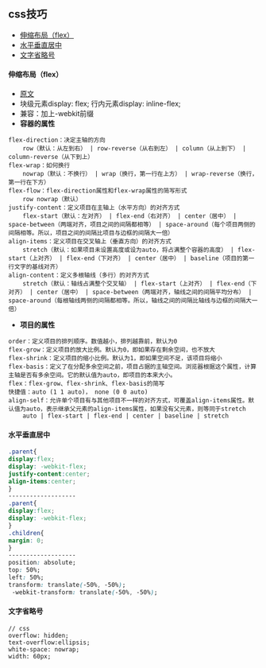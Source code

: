 ## css技巧

* [伸缩布局（flex）](#伸缩布局（flex）)
* [水平垂直居中](#水平垂直居中)
* [文字省略号](#文字省略号)

#### 伸缩布局（flex）
* [原文](http://www.ruanyifeng.com/blog/2015/07/flex-grammar.html)
* 块级元素display: flex; 行内元素display: inline-flex;
* 兼容：加上-webkit前缀
* **容器的属性**
```
flex-direction：决定主轴的方向
    row（默认：从左到右） | row-reverse（从右到左） | column（从上到下） | column-reverse（从下到上）
flex-wrap：如何换行
    nowrap（默认：不换行） | wrap（换行，第一行在上方） | wrap-reverse（换行，第一行在下方）
flex-flow：flex-direction属性和flex-wrap属性的简写形式
    row nowrap（默认）
justify-content：定义项目在主轴上（水平方向）的对齐方式
    flex-start（默认：左对齐） | flex-end（右对齐） | center（居中） | space-between（两端对齐，项目之间的间隔都相等） | space-around（每个项目两侧的间隔相等。所以，项目之间的间隔比项目与边框的间隔大一倍）
align-items：定义项目在交叉轴上（垂直方向）的对齐方式
    stretch（默认：如果项目未设置高度或设为auto，将占满整个容器的高度） | flex-start（上对齐） | flex-end（下对齐） | center（居中） | baseline（项目的第一行文字的基线对齐）
align-content：定义多根轴线（多行）的对齐方式
    stretch（默认：轴线占满整个交叉轴） | flex-start（上对齐） | flex-end（下对齐） | center（居中） | space-between（两端对齐，轴线之间的间隔平均分布） | space-around（每根轴线两侧的间隔都相等。所以，轴线之间的间隔比轴线与边框的间隔大一倍）
```
* **项目的属性**
```
order：定义项目的排列顺序。数值越小，排列越靠前，默认为0
flex-grow：定义项目的放大比例。默认为0，即如果存在剩余空间，也不放大
flex-shrink：定义项目的缩小比例。默认为1，即如果空间不足，该项目将缩小
flex-basis：定义了在分配多余空间之前，项目占据的主轴空间。浏览器根据这个属性，计算主轴是否有多余空间。它的默认值为auto，即项目的本来大小。
flex：flex-grow、flex-shrink、flex-basis的简写
快捷值：auto (1 1 auto)， none (0 0 auto)
align-self：允许单个项目有与其他项目不一样的对齐方式，可覆盖align-items属性。默认值为auto，表示继承父元素的align-items属性，如果没有父元素，则等同于stretch
    auto | flex-start | flex-end | center | baseline | stretch
```

#### 水平垂直居中
```css
.parent{
display:flex;
display: -webkit-flex;
justify-content:center;
align-items:center;
}
-------------------
.parent{
display:flex;
display: -webkit-flex;
}
.children{
margin: 0;
}
-------------------
position: absolute;
top: 50%;
left: 50%;
transform: translate(-50%, -50%);
 -webkit-transform: translate(-50%, -50%);
```

#### 文字省略号
```
// css
overflow: hidden;
text-overflow:ellipsis;
white-space: nowrap;
width: 60px;
```